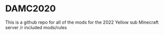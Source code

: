 # DAMC2020
This is a github repo for all of the mods for the 2022 Yellow sub Minecraft server 
/r
included mods/rules
